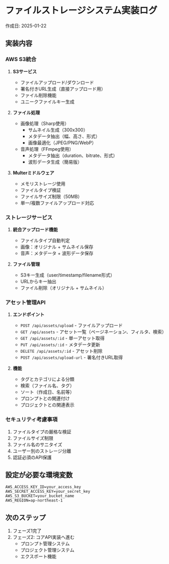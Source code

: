 # ファイルストレージシステム実装ログ

作成日: 2025-01-22

## 実装内容

### AWS S3統合

1. **S3サービス**
   - ファイルアップロード/ダウンロード
   - 署名付きURL生成（直接アップロード用）
   - ファイル削除機能
   - ユニークファイルキー生成

2. **ファイル処理**
   - 画像処理（Sharp使用）
     - サムネイル生成（300x300）
     - メタデータ抽出（幅、高さ、形式）
     - 画像最適化（JPEG/PNG/WebP）
   - 音声処理（FFmpeg使用）
     - メタデータ抽出（duration、bitrate、形式）
     - 波形データ生成（簡易版）

3. **Multerミドルウェア**
   - メモリストレージ使用
   - ファイルタイプ検証
   - ファイルサイズ制限（50MB）
   - 単一/複数ファイルアップロード対応

### ストレージサービス

1. **統合アップロード機能**
   - ファイルタイプ自動判定
   - 画像：オリジナル + サムネイル保存
   - 音声：メタデータ + 波形データ保存

2. **ファイル管理**
   - S3キー生成（user/timestamp/filename形式）
   - URLからキー抽出
   - ファイル削除（オリジナル + サムネイル）

### アセット管理API

1. **エンドポイント**
   - `POST /api/assets/upload` - ファイルアップロード
   - `GET /api/assets` - アセット一覧（ページネーション、フィルタ、検索）
   - `GET /api/assets/:id` - 単一アセット取得
   - `PUT /api/assets/:id` - メタデータ更新
   - `DELETE /api/assets/:id` - アセット削除
   - `POST /api/assets/upload-url` - 署名付きURL取得

2. **機能**
   - タグとカテゴリによる分類
   - 検索（ファイル名、タグ）
   - ソート（作成日、名前等）
   - プロンプトとの関連付け
   - プロジェクトとの関連表示

### セキュリティ考慮事項

1. ファイルタイプの厳格な検証
2. ファイルサイズ制限
3. ファイル名のサニタイズ
4. ユーザー別のストレージ分離
5. 認証必須のAPI保護

## 設定が必要な環境変数

```env
AWS_ACCESS_KEY_ID=your_access_key
AWS_SECRET_ACCESS_KEY=your_secret_key
AWS_S3_BUCKET=your_bucket_name
AWS_REGION=ap-northeast-1
```

## 次のステップ

1. フェーズ1完了
2. フェーズ2: コアAPI実装へ進む
   - プロンプト管理システム
   - プロジェクト管理システム
   - エクスポート機能